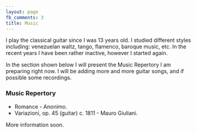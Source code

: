 ```yaml
---
layout: page
fb_comments: 3
title: Music
---
```


I play the classical guitar since I was 13 years old. I studied different
styles including: venezuelan waltz, tango, flamenco, baroque music, etc. In the
recent years I have been rather inactive, however I started again.

In the section shown below I will present the Music Repertory I am preparing
right now. I will be adding more and more guitar songs, and if possible some
recordings.

### Music Repertory

- Romance - Anonimo.
- Variazioni, op. 45 (guitar) c. 1811 - Mauro Giuliani.

More information soon.

<script async src="//pagead2.googlesyndication.com/pagead/js/adsbygoogle.js"></script>
<!-- leaderboardmuammar -->
<ins class="adsbygoogle"
     style="display:inline-block;width:728px;height:90px"
     data-ad-client="ca-pub-5821724605404798"
     data-ad-slot="7598110701"></ins>
<script>
               (adsbygoogle = window.adsbygoogle || []).push({});
</script>
